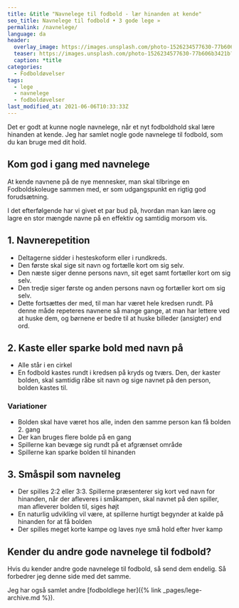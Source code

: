 ```yaml
---
title: &title "Navnelege til fodbold - lær hinanden at kende"
seo_title: Navnelege til fodbold • 3 gode lege » 
permalink: /navnelege/
language: da
header:
  overlay_image: https://images.unsplash.com/photo-1526234577630-77b606b3421b?ixid=MnwxMjA3fDB8MHxwaG90by1wYWdlfHx8fGVufDB8fHx8&ixlib=rb-1.2.1&auto=format&fit=crop&w=1950&q=5
  teaser: https://images.unsplash.com/photo-1526234577630-77b606b3421b?ixid=MnwxMjA3fDB8MHxwaG90by1wYWdlfHx8fGVufDB8fHx8&ixlib=rb-1.2.1&auto=format&fit=crop&w=400&q=5
  caption: *title
categories:
  - Fodboldøvelser
tags:
  - lege
  - navnelege
  - fodboldøvelser
last_modified_at: 2021-06-06T10:33:33Z
---
```


Det er godt at kunne nogle navnelege, når et nyt fodboldhold skal lære hinanden at kende. Jeg har samlet nogle gode navnelege til fodbold, som du kan bruge med dit hold.

## Kom god i gang med navnelege

At kende navnene på de nye mennesker, man skal tilbringe en Fodboldskoleuge
sammen med, er som udgangspunkt en rigtig god forudsætning.

I det efterfølgende har vi givet et par bud på, hvordan man kan lære og lagre en stor mængde navne på en effektiv og samtidig morsom vis.

## 1. Navnerepetition

- Deltagerne sidder i hesteskoform eller i rundkreds.
- Den første skal sige sit navn og fortælle kort om sig selv.
- Den næste siger denne persons navn, sit eget samt fortæller kort om sig selv.
- Den tredje siger første og anden persons navn og fortæller kort om sig selv.
- Dette fortsættes der med, til man har været hele kredsen rundt. På denne måde repeteres navnene så mange gange, at man har lettere ved at huske dem, og børnene er bedre til at huske billeder (ansigter) end ord.

## 2. Kaste eller sparke bold med navn på

- Alle står i en cirkel
- En fodbold kastes rundt i kredsen på kryds og tværs. Den, der kaster bolden, skal samtidig råbe sit navn og sige navnet på den person, bolden kastes til.

### Variationer

- Bolden skal have været hos alle, inden den samme person kan få bolden 2. gang
- Der kan bruges flere bolde på en gang
- Spillerne kan bevæge sig rundt på et afgrænset område
- Spillerne kan sparke bolden til hinanden

## 3. Småspil som navneleg

- Der spilles 2:2 eller 3:3. Spillerne præsenterer sig kort ved navn for hinanden, når der afleveres i småkampen, skal navnet på den spiller, man afleverer bolden til, siges højt
- En naturlig udvikling vil være, at spillerne hurtigt begynder at kalde på hinanden for at få bolden
- Der spilles meget korte kampe og laves nye små hold efter hver kamp

## Kender du andre gode navnelege til fodbold?

Hvis du kender andre gode navnelege til fodbold, så send dem endelig. Så forbedrer jeg denne side med det samme.

Jeg har også samlet andre [fodboldlege her]({% link _pages/lege-archive.md %}).
